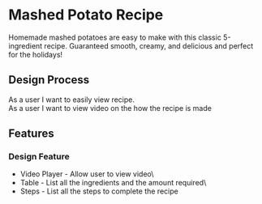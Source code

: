 # Mashed Potato Recipe

Homemade mashed potatoes are easy to make with this classic 5-ingredient recipe. Guaranteed smooth, creamy, and delicious and perfect for the holidays!

## Design Process

As a user I want to easily view recipe.\
As a user I want to view video on the how the recipe is made

## Features
### Design Feature
* Video Player - Allow user to view video\
* Table - List all the ingredients and the amount required\
* Steps - List all the steps to complete the recipe